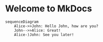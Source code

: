 # Welcome to MkDocs

```mermaid
sequenceDiagram
    Alice->>John: Hello John, how are you?
    John-->>Alice: Great!
    Alice-)John: See you later!
```
